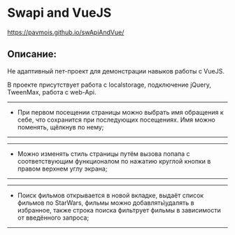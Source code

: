 # Swapi and VueJS

https://pavmois.github.io/swApiAndVue/

## Описание:

Не адаптивный пет-проект для демонстрации навыков работы с VueJS.

В проекте присутствует работа с localstorage, подключение jQuery, TweenMax, работа с web-Api.

***
- При первом посещении страницы можно выбрать имя обращения к себе, что сохранится при последующих посещениях. Имя можно поменять, щёлкнув по нему;
***

***
- Можно изменять стиль страницы путём вызова попапа с соответствующим функционалом по нажатию круглой кнопки в правом верхнем углу экрана;
***

***
- Поиск фильмов открывается в новой вкладке, выдаёт список фильмов по StarWars, фильмы можно добавлять\удалять в избранное, также строка поиска фильтрует фильмы в зависимости от введённого запроса;
***
